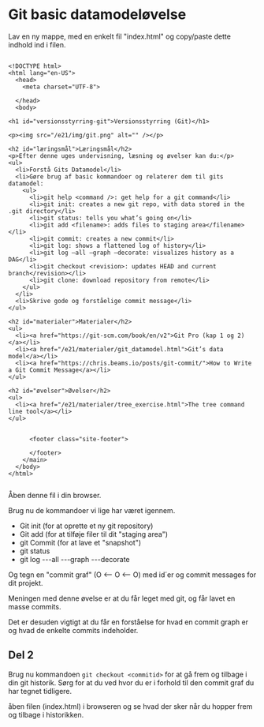 
<!-- JS use if these pages are used as githubpages. can be deleted if used elsewhere -->
<script src="https://code.jquery.com/jquery-3.2.1.min.js"></script>
<script src="../script.js"></script> 


# Git basic datamodeløvelse

Lav en ny mappe, med en enkelt fil "index.html" og copy/paste dette indhold ind i filen.

````
	
<!DOCTYPE html>
<html lang="en-US">
  <head>
    <meta charset="UTF-8">

  </head>
  <body>

<h1 id="versionsstyrring-git">Versionsstyrring (Git)</h1>

<p><img src="/e21/img/git.png" alt="" /></p>

<h2 id="læringsmål">Læringsmål</h2>
<p>Efter denne uges undervisning, læsning og øvelser kan du:</p>
<ul>
  <li>Forstå Gits Datamodel</li>
  <li>Gøre brug af basic kommandoer og relaterer dem til gits datamodel:
    <ul>
      <li>git help <command />: get help for a git command</li>
      <li>git init: creates a new git repo, with data stored in the .git directory</li>
      <li>git status: tells you what’s going on</li>
      <li>git add <filename>: adds files to staging area</filename></li>
      <li>git commit: creates a new commit</li>
      <li>git log: shows a flattened log of history</li>
      <li>git log –all –graph –decorate: visualizes history as a DAG</li>
      <li>git checkout <revision>: updates HEAD and current branch</revision></li>
      <li>git clone: download repository from remote</li>
    </ul>
  </li>
  <li>Skrive gode og forståelige commit message</li>
</ul>

<h2 id="materialer">Materialer</h2>
<ul>
  <li><a href="https://git-scm.com/book/en/v2">Git Pro (kap 1 og 2)</a></li>
  <li><a href="/e21/materialer/git_datamodel.html">Git’s data model</a></li>
  <li><a href="https://chris.beams.io/posts/git-commit/">How to Write a Git Commit Message</a></li>
</ul>

<h2 id="øvelser">Øvelser</h2>
<ul>
  <li><a href="/e21/materialer/tree_exercise.html">The tree command line tool</a></li>
</ul>


      <footer class="site-footer">
        
      </footer>
    </main>
  </body>
</html>


````

Åben denne fil i din browser. 

Brug nu de kommandoer vi lige har været igennem. 

* Git init (for at oprette et ny git repository)
* Git add (for at tilføje filer til dit "staging area")
* git Commit (for at lave et "snapshot")
* git status
* git log ---all ---graph ---decorate

Og tegn en "commit graf" (O <-- O <-- O) med id´er og commit messages for dit projekt.

Meningen med denne øvelse er at du får leget med git, og får lavet en masse commits.

Det er desuden vigtigt at du får en forståelse for hvad en commit graph er og hvad de enkelte commits indeholder.

## Del 2
Brug nu kommandoen ```` git checkout <commitid> ```` for at gå frem og tilbage i din git historik. Sørg for at du ved hvor du er i forhold til den commit graf du har tegnet tidligere.

 åben filen (index.html) i browseren og se hvad der sker når du hopper frem og tilbage i historikken.  






